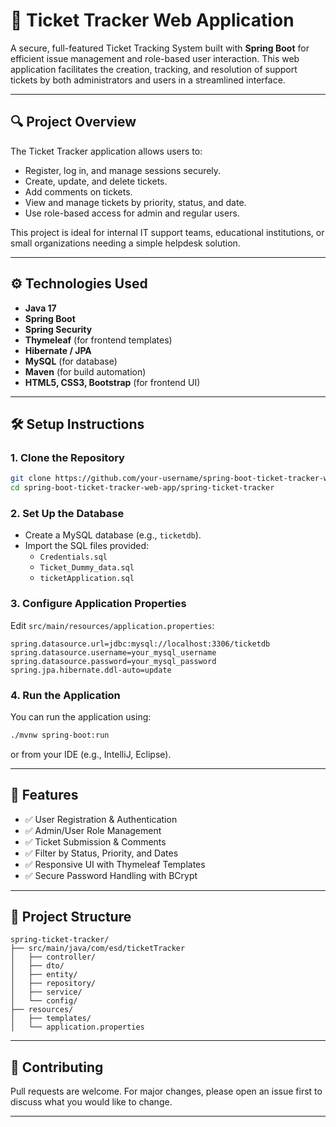 # 🧾 Ticket Tracker Web Application

A secure, full-featured Ticket Tracking System built with **Spring Boot** for efficient issue management and role-based user interaction. This web application facilitates the creation, tracking, and resolution of support tickets by both administrators and users in a streamlined interface.

---

## 🔍 Project Overview

The Ticket Tracker application allows users to:
- Register, log in, and manage sessions securely.
- Create, update, and delete tickets.
- Add comments on tickets.
- View and manage tickets by priority, status, and date.
- Use role-based access for admin and regular users.

This project is ideal for internal IT support teams, educational institutions, or small organizations needing a simple helpdesk solution.

---

## ⚙️ Technologies Used

- **Java 17**
- **Spring Boot**
- **Spring Security**
- **Thymeleaf** (for frontend templates)
- **Hibernate / JPA**
- **MySQL** (for database)
- **Maven** (for build automation)
- **HTML5, CSS3, Bootstrap** (for frontend UI)

---

## 🛠️ Setup Instructions

### 1. Clone the Repository
```bash
git clone https://github.com/your-username/spring-boot-ticket-tracker-web-app.git
cd spring-boot-ticket-tracker-web-app/spring-ticket-tracker
```

### 2. Set Up the Database
- Create a MySQL database (e.g., `ticketdb`).
- Import the SQL files provided:
  - `Credentials.sql`
  - `Ticket_Dummy_data.sql`
  - `ticketApplication.sql`

### 3. Configure Application Properties
Edit `src/main/resources/application.properties`:
```properties
spring.datasource.url=jdbc:mysql://localhost:3306/ticketdb
spring.datasource.username=your_mysql_username
spring.datasource.password=your_mysql_password
spring.jpa.hibernate.ddl-auto=update
```

### 4. Run the Application
You can run the application using:
```bash
./mvnw spring-boot:run
```
or from your IDE (e.g., IntelliJ, Eclipse).

---

## 🔐 Features

- ✅ User Registration & Authentication
- ✅ Admin/User Role Management
- ✅ Ticket Submission & Comments
- ✅ Filter by Status, Priority, and Dates
- ✅ Responsive UI with Thymeleaf Templates
- ✅ Secure Password Handling with BCrypt

---

## 📁 Project Structure

```
spring-ticket-tracker/
├── src/main/java/com/esd/ticketTracker
│   ├── controller/
│   ├── dto/
│   ├── entity/
│   ├── repository/
│   ├── service/
│   └── config/
├── resources/
│   ├── templates/
│   └── application.properties
```

---

## 🤝 Contributing

Pull requests are welcome. For major changes, please open an issue first to discuss what you would like to change.

---
